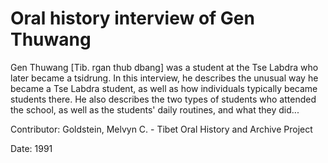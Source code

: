 # Oral history interview of Gen Thuwang  
Gen Thuwang [Tib. rgan thub dbang] was a student at the Tse Labdra who later became a tsidrung. In this interview, he describes the unusual way he became a Tse Labdra student, as well as how individuals typically became students there. He also describes the two types of students who attended the school, as well as the students' daily routines, and what they did... 

Contributor: Goldstein, Melvyn C. - Tibet Oral History and Archive Project  

Date:
1991  

